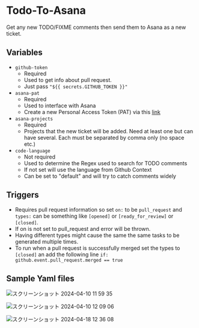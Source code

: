 # Todo-To-Asana
Get any new TODO/FIXME comments then send them to Asana as a new ticket.

## Variables
 - `github-token`
   - Required
   - Used to get info about pull request.
   - Just pass `"${{ secrets.GITHUB_TOKEN }}"` 
 - `asana-pat`
   - Required
   - Used to interface with Asana
   - Create a new Personal Access Token (PAT) via this [link](https://developers.asana.com/docs/personal-access-token)
 - `asana-projects`
   - Required
   - Projects that the new ticket will be added. Need at least one but can have several. Each must be separated by comma only (no space etc.) 
 - `code-language`
   - Not required
   - Used to determine the Regex used to search for TODO comments
   - If not set will use the language from Github Context
   - Can be set to "default" and will try to catch comments widely

## Triggers
 - Requires pull request information so set `on:` to be `pull_request` and `types:` can be something like `[opened]` or `[ready_for_review]` or `[closed]`.
 - If on is not set to pull_request and error will be thrown.
 - Having different types might cause the same the same tasks to be generated multiple times.
 - To run when a pull request is successfully merged set the types to `[closed]` an add the following line `if: github.event.pull_request.merged == true`

## Sample Yaml files
![スクリーンショット 2024-04-10 11 59 35](https://github.com/zaburen/todo-to-asana/assets/108658635/e01b36cd-92f5-40a4-be00-57b57de5aba3)

![スクリーンショット 2024-04-10 12 09 06](https://github.com/zaburen/todo-to-asana/assets/108658635/3fe445e9-18ec-4535-bc82-ad79ba2e0e22)

![スクリーンショット 2024-04-18 12 36 08](https://github.com/zaburen/todo-to-asana/assets/108658635/c9be8d57-0bdc-488d-9e76-60897e6f03c6)




